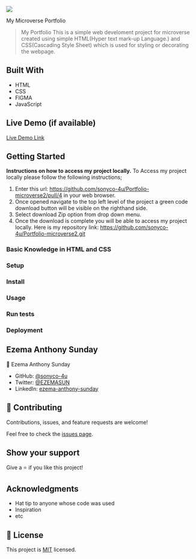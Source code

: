 ![](https://img.shields.io/badge/Microverse-blueviolet)

My Microverse Portfolio

> My Portfolio
> This is a simple web develoment project for microverse created using simple HTML(Hyper text mark-up Language.) and CSS(Cascading Style Sheet) which is used for styling or decorating the webpage.

## Built With

- HTML
- CSS
- FIGMA
- JavaScript

## Live Demo (if available)

[Live Demo Link](https://sonyco-4u.github.io/Portfolio-microverse2)

## Getting Started

**Instructions on how to access my project locally.**
To Access my project locally please follow the following instructions;

1. Enter this url: https://github.com/sonyco-4u/Portfolio-microverse2/pull/4 in your web browser.
2. Once opened navigate to the top left level of the project a green code download button will be visible on the righthand side.
3. Select download Zip option from drop down menu.
4. Once the download is complete you will be able to access my project locally.
   Here is my repository link: https://github.com/sonyco-4u/Portfolio-microverse2.git

### Basic Knowledge in HTML and CSS

### Setup

### Install

### Usage

### Run tests

### Deployment

## Ezema Anthony Sunday

👤 Ezema Anthony Sunday

- GitHub: [@sonyco-4u](https://github.com/sonyco-4u)
- Twitter: [@EZEMASUN](https://twitter.com/EZEMASUN)
- LinkedIn: [ezema-anthony-sunday](https://www.linkedin.com/in/ezema-anthony-sunday-9180a3157)

## 🤝 Contributing

Contributions, issues, and feature requests are welcome!

Feel free to check the [issues page](../../issues/).

## Show your support

Give a ⭐️ if you like this project!

## Acknowledgments

- Hat tip to anyone whose code was used
- Inspiration
- etc

## 📝 License

This project is [MIT](./LICENSE) licensed.
